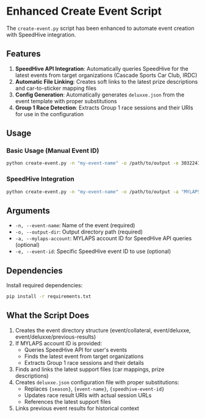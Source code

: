 # Enhanced Create Event Script

The `create-event.py` script has been enhanced to automate event creation with SpeedHive integration.

## Features

1. **SpeedHive API Integration**: Automatically queries SpeedHive for the latest events from target organizations (Cascade Sports Car Club, IRDC)
2. **Automatic File Linking**: Creates soft links to the latest prize descriptions and car-to-sticker mapping files
3. **Config Generation**: Automatically generates `deluxxe.json` from the event template with proper substitutions
4. **Group 1 Race Detection**: Extracts Group 1 race sessions and their URIs for use in the configuration

## Usage

### Basic Usage (Manual Event ID)
```bash
python create-event.py -n "my-event-name" -o /path/to/output -e 3032241
```

### SpeedHive Integration
```bash
python create-event.py -n "my-event-name" -o /path/to/output -a "MYLAPS-GA-fee46dbc16df4da7ad0a8f8c973a563d"
```

## Arguments

- `-n, --event-name`: Name of the event (required)
- `-o, --output-dir`: Output directory path (required)
- `-a, --mylaps-account`: MYLAPS account ID for SpeedHive API queries (optional)
- `-e, --event-id`: Specific SpeedHive event ID to use (optional)

## Dependencies

Install required dependencies:
```bash
pip install -r requirements.txt
```

## What the Script Does

1. Creates the event directory structure (event/collateral, event/deluxxe, event/deluxxe/previous-results)
2. If MYLAPS account ID is provided:
   - Queries SpeedHive API for user's events
   - Finds the latest event from target organizations
   - Extracts Group 1 race sessions and their details
3. Finds and links the latest support files (car mappings, prize descriptions)
4. Creates `deluxxe.json` configuration file with proper substitutions:
   - Replaces `{season}`, `{event-name}`, `{speedhive-event-id}`
   - Updates race result URIs with actual session URLs
   - References the latest support files
5. Links previous event results for historical context
